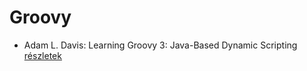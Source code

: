 # Groovy

- Adam L. Davis: Learning Groovy 3: Java-Based Dynamic Scripting [részletek](../_details/Adam%20L.%20Davis.md#id_15)